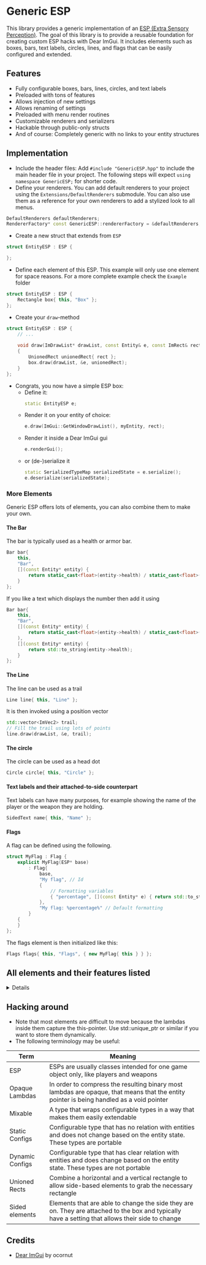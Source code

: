 # Generic ESP
This library provides a generic implementation of an [ESP (Extra Sensory Perception)](https://en.wikipedia.org/wiki/Cheating_in_online_games#/media/File:AssaultCube_wallhacks_(cropped).png). The goal of this library is to provide a reusable foundation for creating custom ESP hacks with Dear ImGui. It includes elements such as boxes, bars, text labels, circles, lines, and flags that can be easily configured and extended.

## Features
- Fully configurable boxes, bars, lines, circles, and text labels
- Preloaded with tons of features
- Allows injection of new settings
- Allows renaming of settings
- Preloaded with menu render routines
- Customizable renderers and serializers
- Hackable through public-only structs
- And of course: Completely generic with no links to your entity structures

## Implementation
- Include the header files: Add `#include "GenericESP.hpp"` to include the main header file in your project. The following steps will expect `using namespace GenericESP;` for shorter code.
- Define your renderers. You can add default renderers to your project using the `Extensions/DefaultRenderers` submodule. You can also use them as a reference for your own renderers to add a stylized look to all menus.
```cpp
DefaultRenderers defaultRenderers;
RendererFactory* const GenericESP::rendererFactory = &defaultRenderers;
```
- Create a new struct that extends from `ESP`
```cpp
struct EntityESP : ESP {

};
```
- Define each element of this ESP. This example will only use one element for space reasons. For a more complete example check the `Example` folder
```cpp
struct EntityESP : ESP {
    Rectangle box{ this, "Box" };
};
```
- Create your `draw`-method
```cpp
struct EntityESP : ESP {
    // ...
    
    void draw(ImDrawList* drawList, const Entity& e, const ImRect& rect) const
    {
        UnionedRect unionedRect{ rect };
        box.draw(drawList, &e, unionedRect);
    }
};
```
- Congrats, you now have a simple ESP box:
  - Define it:
    ```cpp
    static EntityESP e;
    ```
  - Render it on your entity of choice:
    ```cpp
    e.draw(ImGui::GetWindowDrawList(), myEntity, rect);
    ```
  - Render it inside a Dear ImGui gui
    ```cpp
    e.renderGui();
    ```
  - or (de-)serialize it
    ```cpp
    static SerializedTypeMap serializedState = e.serialize();
    e.deserialize(serializedState);
    ```

### More Elements
Generic ESP offers lots of elements, you can also combine them to make your own.

#### The Bar
The bar is typically used as a health or armor bar.
```cpp
Bar bar{
    this,
    "Bar",
    [](const Entity* entity) {
        return static_cast<float>(entity->health) / static_cast<float>(entity->maxHealth);
    }
};
```
If you like a text which displays the number then add it using
```cpp
Bar bar{
    this,
    "Bar",
    [](const Entity* entity) {
        return static_cast<float>(entity->health) / static_cast<float>(entity->maxHealth); }
    ),
    [](const Entity* entity) {
        return std::to_string(entity->health);
    }
};
```

#### The Line
The line can be used as a trail
```cpp
Line line{ this, "Line" };
```
It is then invoked using a position vector
```cpp
std::vector<ImVec2> trail;
// Fill the trail using lots of points
line.draw(drawList, &e, trail);
```

#### The circle
The circle can be used as a head dot
```cpp
Circle circle{ this, "Circle" };
```

#### Text labels and their attached-to-side counterpart
Text labels can have many purposes, for example showing the name of the player or the weapon they are holding.
```cpp
SidedText name{ this, "Name" };
```

#### Flags
A flag can be defined using the following.
```cpp
struct MyFlag : Flag {
    explicit MyFlag(ESP* base)
        : Flag{
            base,
            "My flag", // Id
            {
                // Formatting variables
                { "percentage", [](const Entity* e) { return std::to_string(e->flagPercentage); } }
            },
            "My flag: %percentage%" // Default formatting
        }
    {
    }
};
```
The flags element is then initialized like this:
```cpp
Flags flags{ this, "Flags", { new MyFlag{ this } } };
```

## All elements and their features listed

<details>

* Rectangles
  * Color - Color of the entire box
  * Rounding - How much edges are rounded off
  * Thickness - How thick the box is
  * Outlined - Whether the box is outlined
    * Outline color - Color of the outline
    * Outline thickness - How thick the outline is
  * Fill - Whether the box is filled
    * Fill color - The color the box is filled with
* Bars
  * Side - Side of the rectangle the bar is on 
  * Background color - Background color of the bar
  * Spacing - Distance from the box
  * Width - Width of the bar
  * Filled color - Color when the bar is filled
  * Empty color - Color when the bar is empty
  * Gradient - Whether the color is a gradient
    * Hue steps - How many steps are in between the top and the bottom
  * Flipped - Whether the bar is flipped
  * Outlined - Whether the bar is outlined
    * Outline color - Color of the outline
    * Outline thickness - How thick the outline is
  * Number Text (optional)
    * Inherits all settings from an unsided text label
    * Hide when full - Hides text when bar is fully filled up
* Text labels
  * Sided text labels
    * Inherits all settings from an unsided text label
    * Side - Side of the rectangle the bar is on
    * Spacing - Distance from the box
  * Unsided text labels
    * Font scale - Size of the text
    * Font color - Color of the text
    * Shadow - Whether the text has a drop shadow
      * Shadow offset - Distance from text
      * Shadow color - Color of the drop shadow
* Lines
  * Color - Color of the line
  * Thickness - How thick the line is
  * Outlined - Whether the line has an outline
    * Outline color - Color of the outline
    * Outline thickness - How thick the outline is
* Circles
  * Color - Color of the circle
  * Thickness - How thick the circle is
  * Outlined - Whether the line has an outline
    * Outline color - Color of the outline
    * Outline thickness - How thick the outline is
* Flags
  * Side - Side of the rectangle the bar is on
  * Spacing - Distance from box
  * Line spacing - Space between each line
  * Each flag:
    * Inherits all settings from an unsided text label
    * Format - Formatting of the flag text
  * Order - Customizable order of the flags

</details>

## Hacking around

- Note that most elements are difficult to move because the lambdas inside them capture the this-pointer. Use std::unique_ptr or similar if you want to store them dynamically.
- The following terminology may be useful:

| Term            | Meaning                                                                                                                                           |
|-----------------|---------------------------------------------------------------------------------------------------------------------------------------------------|
| ESP             | ESPs are usually classes intended for one game object only, like players and weapons                                                              |
| Opaque Lambdas  | In order to compress the resulting binary most lambdas are opaque, that means that the entity pointer is being handled as a void pointer          |
| Mixable         | A type that wraps configurable types in a way that makes them easily extendable                                                                   |
| Static Configs  | Configurable type that has no relation with entities and does not change based on the entity state. These types are portable                      |
| Dynamic Configs | Configurable type that has clear relation with entities and does change based on the entity state. These types are not portable                   |
| Unioned Rects   | Combine a horizontal and a vertical rectangle to allow side-based elements to grab the necessary rectangle                                        |
| Sided elements  | Elements that are able to change the side they are on. They are attached to the box and typically have a setting that allows their side to change |


## Credits
- [Dear ImGui](https://github.com/ocornut/imgui) by ocornut

